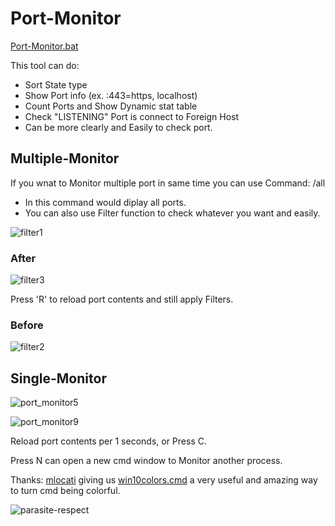 # Port-Monitor

[Port-Monitor.bat](https://github.com/Arkhos69/tool_Port-Monitor.bat/blob/main/tool_Port-Monitor.bat)

This tool can do:

- Sort State type
- Show Port info (ex. :443=https, localhost)
- Count Ports and Show Dynamic stat table
- Check "LISTENING" Port is connect to Foreign Host
- Can be more clearly and Easily to check port.

## Multiple-Monitor

If you wnat to Monitor multiple port in same time you can use Command: /all

- In this command would diplay all ports.
- You can also use Filter function to check whatever you want and easily.

![filter1](https://user-images.githubusercontent.com/98234168/153688237-cf9ef4dd-e098-4e81-9398-2baedb2fa819.png)

### After

![filter3](https://user-images.githubusercontent.com/98234168/153665129-8066cdab-7fee-4423-b7c7-c46c9ab7da6b.png)

Press 'R' to reload port contents and still apply Filters.

### Before

![filter2](https://user-images.githubusercontent.com/98234168/153666078-541508ba-b60c-463c-b6aa-3e79f44a2740.png)

## Single-Monitor

![port_monitor5](https://user-images.githubusercontent.com/98234168/153008347-67431584-2d06-403c-aa90-8d4f14934075.png)

![port_monitor9](https://user-images.githubusercontent.com/98234168/153104892-17529eb1-7ab1-4f0b-a837-be45e942f2ce.png)

Reload port contents per 1 seconds, or Press C.

Press N can open a new cmd window to Monitor another process.

Thanks: [mlocati](https://gist.github.com/mlocati) giving us [win10colors.cmd](https://gist.github.com/mlocati/fdabcaeb8071d5c75a2d51712db24011) a very useful and amazing way to turn cmd being colorful.

![parasite-respect](https://user-images.githubusercontent.com/98234168/153065065-9ac7d784-3db8-4379-8d5d-33e52ba45b47.gif)
